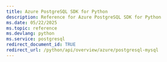 ```yaml
---
title: Azure PostgreSQL SDK for Python
description: Reference for Azure PostgreSQL SDK for Python
ms.date: 05/22/2025
ms.topic: reference
ms.devlang: python
ms.service: postgresql
redirect_document_id: TRUE
redirect_url: /python/api/overview/azure/postgresql-mysql
---
```

